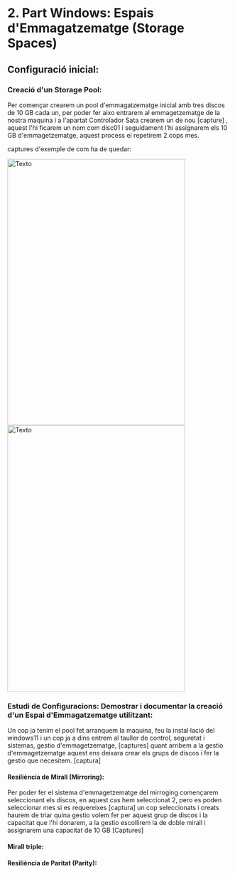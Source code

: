 # 2. Part Windows: Espais d'Emmagatzematge (Storage Spaces)

## Configuració inicial: 

### Creació d'un Storage Pool: 

Per començar crearem un pool d'emmagatzematge inicial amb tres discos de 10 GB cada un, per poder fer aixo entrarem al emmagetzematge de la nostra maquina i a l'apartat Controlador Sata crearem un de nou [capture] , aquest l'hi ficarem un nom com disc01 i seguidament l'hi assignarem els 10 GB d'emmagetzematge, aquest process el repetirem 2 cops mes.

captures d'exemple de com ha de quedar:

<img src="img/maquina2.png" alt="Texto" width="400" height="600">

<img src="img/maquina3.png" alt="Texto" width="400" height="600">

### Estudi de Configuracions: Demostrar i documentar la creació d'un Espai d'Emmagatzematge utilitzant:

Un cop ja tenim el pool fet arranquem la maquina, feu la instal·lació del windows11 i un cop ja a dins entrem al tauller de control, seguretat i sistemas, gestio d'emmagetzematge, [captures] quant arribem a la gestio d'emmagetzematge aquest ens deixara crear els grups de discos i fer la gestio que necesitem. [captura]

#### Resiliència de Mirall (Mirroring):
Per poder fer el sistema d'emmagetzematge del mirroging començarem seleccionant els discos, en aquest cas hem seleccionat 2, pero es poden seleccionar mes si es requereixes [captura] un cop seleccionats i creats haurem de triar quina gestio volem fer per aquest grup de discos i la capacitat que l'hi donarem, a la gestio escollirem la de doble mirall i assignarem una capacitat de 10 GB [Captures] 

#### Mirall triple: 

#### Resiliència de Paritat (Parity):




